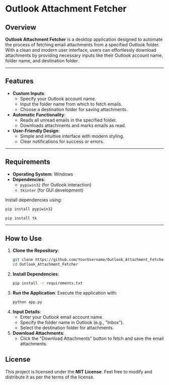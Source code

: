 # Outlook Attachment Fetcher

## Overview
**Outlook Attachment Fetcher** is a desktop application designed to automate the process of fetching email attachments from a specified Outlook folder. With a clean and modern user interface, users can effortlessly download attachments by providing necessary inputs like their Outlook account name, folder name, and destination folder.

---

## Features
- **Custom Inputs**:
  - Specify your Outlook account name.
  - Input the folder name from which to fetch emails.
  - Choose a destination folder for saving attachments.
- **Automatic Functionality**:
  - Reads all unread emails in the specified folder.
  - Downloads attachments and marks emails as read.
- **User-Friendly Design**:
  - Simple and intuitive interface with modern styling.
  - Clear notifications for success or errors.

---

## Requirements
- **Operating System**: Windows
- **Dependencies**:
  - `pypiwin32` (for Outlook interaction)
  - `tkinter` (for GUI development)

Install dependencies using:
```bash
pip install pypiwin32
```
```bash
pip install tk
```

---

## How to Use
1. **Clone the Repository**:
   ```bash
   git clone https://github.com/YourUsername/Outlook_Attachment_Fetcher.git
   cd Outlook_Attachment_Fetcher
   ```
2. **Install Dependencies**:
   ```bash
   pip install -r requirements.txt
   ```
3. **Run the Application**:
   Execute the application with:
   ```bash
   python app.py
   ```
4. **Input Details**:
   - Enter your Outlook email account name.
   - Specify the folder name in Outlook (e.g., "Inbox").
   - Select the destination folder for attachments.
5. **Download Attachments**:
   - Click the "Download Attachments" button to fetch and save the email attachments.


## License
This project is licensed under the **MIT License**. Feel free to modify and distribute it as per the terms of the license.
